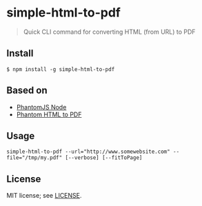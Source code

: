 # simple-html-to-pdf

> Quick CLI command for converting HTML (from URL) to PDF

## Install

```
$ npm install -g simple-html-to-pdf
```

## Based on

 - [PhantomJS Node](https://github.com/amir20/phantomjs-node)
 - [Phantom HTML to PDF](https://github.com/pofider/phantom-html-to-pdf)

## Usage

```
simple-html-to-pdf --url="http://www.somewebsite.com" --file="/tmp/my.pdf" [--verbose] [--fitToPage]
```

## License

MIT license; see [LICENSE](./LICENSE).
